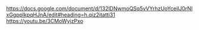 https://docs.google.com/document/d/132lDNwmoQSq5vVYrhzUoYceiIJ0rNlxGgpplkpqHJnA/edit#heading=h.qiz2itatti31
https://youtu.be/3CMoWyjzPxo
